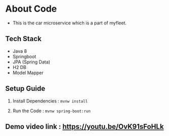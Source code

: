 # About Code #

- This is the car microservice which is a part of myfleet.

## Tech Stack ##

- Java 8
- Springboot
- JPA (Spring Data)
- H2 DB
- Model Mapper

## Setup Guide ##

1. Install Dependencies : `` mvnw install ``

2. Run the Code : `` mvnw spring-boot:run ``

## Demo video link :  https://youtu.be/OvK91sFoHLk ##